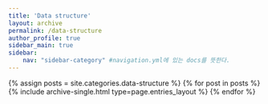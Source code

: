 ```yaml
---
title: 'Data structure'
layout: archive
permalink: /data-structure
author_profile: true
sidebar_main: true
sidebar:
    nav: "sidebar-category" #navigation.yml에 있는 docs를 뜻한다.
---
```


{% assign posts = site.categories.data-structure %}
{% for post in posts %} {% include archive-single.html type=page.entries_layout %} {% endfor %}